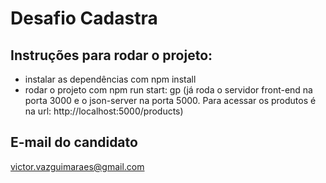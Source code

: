 # Desafio Cadastra

## Instruções para rodar o projeto:

- instalar as dependências com npm install
- rodar o projeto com npm run start: gp (já roda o servidor front-end na porta 3000 e o json-server na porta 5000. Para acessar os produtos é na url: http://localhost:5000/products)

## E-mail do candidato
victor.vazguimaraes@gmail.com


